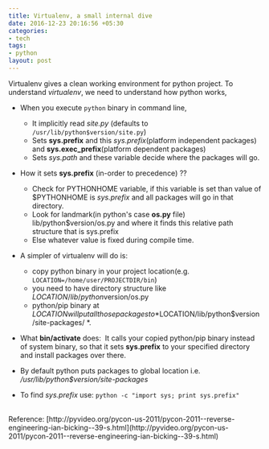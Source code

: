 ```yaml
---
title: Virtualenv, a small internal dive
date: 2016-12-23 20:16:56 +05:30
categories:
- tech
tags:
- python
layout: post
---
```


Virtualenv gives a clean working environment for python project. To understand *virtualenv*, we need to understand how python works,

*   When you execute `python` binary in command line,
	*   It implicitly read *site.py* (defaults to `/usr/lib/python$version/site.py`)
	*   Sets **sys.prefix** and this *sys.prefix*(platform independent packages) and **sys.exec_prefix**(platform dependent packages)
	*   Sets *sys.path* and these variable decide where the packages will go.

*   How it sets **sys.prefix** (in-order to precedence) ??

    *  Check for PYTHONHOME variable, if this variable is set than value of $PYTHONHOME is *sys.prefix* and all packages will go in that directory.
    *  Look for landmark(in python's case **os.py** file) lib/python$version/os.py and where it finds this relative path structure that is sys.prefix
    *  Else whatever value is fixed during compile time.


*   A simpler of virtualenv will do is:
	*    copy python binary in your project location(e.g. `LOCATION=/home/user/PROJECTDIR/bin`)
	*    you need to have directory structure like $LOCATION/lib/python$version/os.py
	*    python/pip binary at $LOCATION will put all those packages to *$LOCATION/lib/python$version/site-packages/ *.


*   What **bin/activate** does:  It calls your copied python/pip binary instead of system binary, so that it sets **sys.prefix** to your specified directory and install packages over there.


*   By default python puts packages to global location i.e. */usr/lib/python$version/site-packages*


*   To find *sys.prefix*  use:  ```python -c "import sys; print sys.prefix"```

<br/>
Reference: [http://pyvideo.org/pycon-us-2011/pycon-2011--reverse-engineering-ian-bicking--39-s.html](http://pyvideo.org/pycon-us-2011/pycon-2011--reverse-engineering-ian-bicking--39-s.html)
